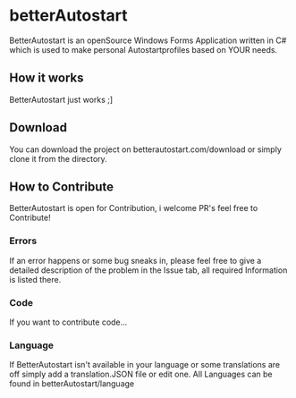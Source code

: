 # betterAutostart
BetterAutostart is an openSource Windows Forms Application written in C# which is used to make personal Autostartprofiles based on YOUR needs.

## How it works
BetterAutostart just works ;]

## Download
You can download the project on betterautostart.com/download or simply clone it from the directory.


## How to Contribute
BetterAutostart is open for Contribution, i welcome PR's feel free to Contribute!

### Errors
If an error happens or some bug sneaks in, please feel free to give a detailed description of the problem in the Issue tab, all required Information is listed there.

### Code
If you want to contribute code...

### Language
If BetterAutostart isn't available in your language or some translations are off simply add a translation.JSON file or edit one.
All Languages can be found in betterAutostart/language
